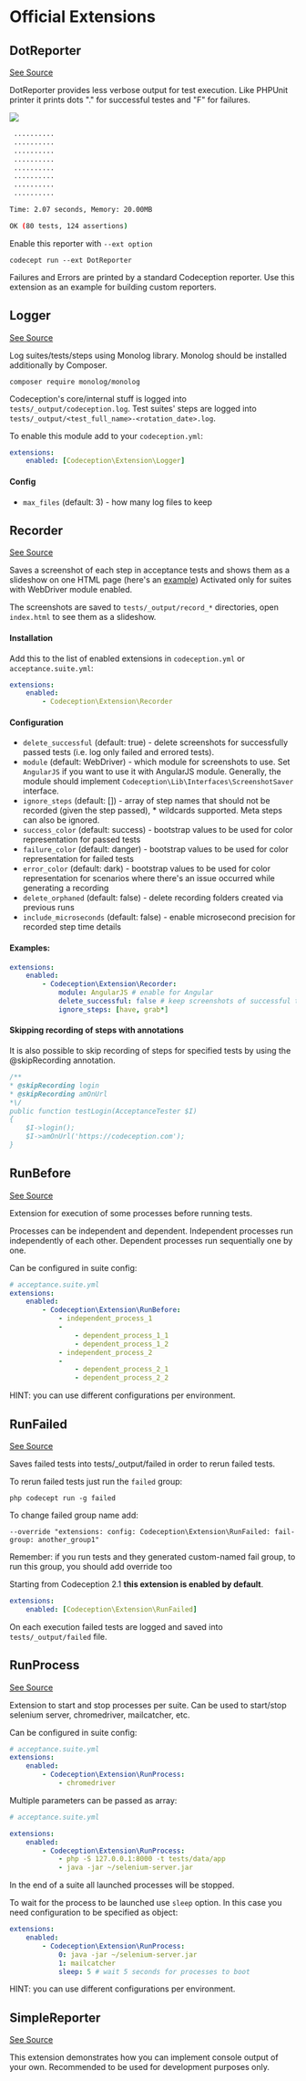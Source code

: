 # Official Extensions

## DotReporter

[See Source](https://github.com/Codeception/Codeception/blob/4.1/ext/DotReporter.php)

DotReporter provides less verbose output for test execution.
Like PHPUnit printer it prints dots "." for successful testes and "F" for failures.

![](https://cloud.githubusercontent.com/assets/220264/26132800/4d23f336-3aab-11e7-81ba-2896a4c623d2.png)

```bash
 ..........
 ..........
 ..........
 ..........
 ..........
 ..........
 ..........
 ..........

Time: 2.07 seconds, Memory: 20.00MB

OK (80 tests, 124 assertions)
```


Enable this reporter with `--ext option`

```
codecept run --ext DotReporter
```

Failures and Errors are printed by a standard Codeception reporter.
Use this extension as an example for building custom reporters.



## Logger

[See Source](https://github.com/Codeception/Codeception/blob/4.1/ext/Logger.php)

Log suites/tests/steps using Monolog library.
Monolog should be installed additionally by Composer.

```
composer require monolog/monolog
```

Codeception's core/internal stuff is logged into `tests/_output/codeception.log`.
Test suites' steps are logged into `tests/_output/<test_full_name>-<rotation_date>.log`.

To enable this module add to your `codeception.yml`:

``` yaml
extensions:
    enabled: [Codeception\Extension\Logger]
```

#### Config

* `max_files` (default: 3) - how many log files to keep




## Recorder

[See Source](https://github.com/Codeception/Codeception/blob/4.1/ext/Recorder.php)

Saves a screenshot of each step in acceptance tests and shows them as a slideshow on one HTML page (here's an [example](https://codeception.com/images/recorder.gif))
Activated only for suites with WebDriver module enabled.

The screenshots are saved to `tests/_output/record_*` directories, open `index.html` to see them as a slideshow.

#### Installation

Add this to the list of enabled extensions in `codeception.yml` or `acceptance.suite.yml`:

``` yaml
extensions:
    enabled:
        - Codeception\Extension\Recorder
```

#### Configuration

* `delete_successful` (default: true) - delete screenshots for successfully passed tests  (i.e. log only failed and errored tests).
* `module` (default: WebDriver) - which module for screenshots to use. Set `AngularJS` if you want to use it with AngularJS module. Generally, the module should implement `Codeception\Lib\Interfaces\ScreenshotSaver` interface.
* `ignore_steps` (default: []) - array of step names that should not be recorded (given the step passed), * wildcards supported. Meta steps can also be ignored.
* `success_color` (default: success) - bootstrap values to be used for color representation for passed tests
* `failure_color` (default: danger) - bootstrap values to be used for color representation for failed tests
* `error_color` (default: dark) - bootstrap values to be used for color representation for scenarios where there's an issue occurred while generating a recording
* `delete_orphaned` (default: false) - delete recording folders created via previous runs
* `include_microseconds` (default: false) - enable microsecond precision for recorded step time details

#### Examples:

``` yaml
extensions:
    enabled:
        - Codeception\Extension\Recorder:
            module: AngularJS # enable for Angular
            delete_successful: false # keep screenshots of successful tests
            ignore_steps: [have, grab*]
```
#### Skipping recording of steps with annotations

It is also possible to skip recording of steps for specified tests by using the @skipRecording annotation.

```php
/**
* @skipRecording login
* @skipRecording amOnUrl
*\/
public function testLogin(AcceptanceTester $I)
{
    $I->login();
    $I->amOnUrl('https://codeception.com');
}
```




## RunBefore

[See Source](https://github.com/Codeception/Codeception/blob/4.1/ext/RunBefore.php)

Extension for execution of some processes before running tests.

Processes can be independent and dependent.
Independent processes run independently of each other.
Dependent processes run sequentially one by one.

Can be configured in suite config:

```yaml
# acceptance.suite.yml
extensions:
    enabled:
        - Codeception\Extension\RunBefore:
            - independent_process_1
            -
                - dependent_process_1_1
                - dependent_process_1_2
            - independent_process_2
            -
                - dependent_process_2_1
                - dependent_process_2_2
```

HINT: you can use different configurations per environment.



## RunFailed

[See Source](https://github.com/Codeception/Codeception/blob/4.1/ext/RunFailed.php)

Saves failed tests into tests/_output/failed in order to rerun failed tests.

To rerun failed tests just run the `failed` group:

```
php codecept run -g failed
```

To change failed group name add:
```
--override "extensions: config: Codeception\Extension\RunFailed: fail-group: another_group1"
```
Remember: if you run tests and they generated custom-named fail group, to run this group, you should add override too

Starting from Codeception 2.1 **this extension is enabled by default**.

``` yaml
extensions:
    enabled: [Codeception\Extension\RunFailed]
```

On each execution failed tests are logged and saved into `tests/_output/failed` file.



## RunProcess

[See Source](https://github.com/Codeception/Codeception/blob/4.1/ext/RunProcess.php)

Extension to start and stop processes per suite.
Can be used to start/stop selenium server, chromedriver, mailcatcher, etc.

Can be configured in suite config:

```yaml
# acceptance.suite.yml
extensions:
    enabled:
        - Codeception\Extension\RunProcess:
            - chromedriver
```

Multiple parameters can be passed as array:

```yaml
# acceptance.suite.yml

extensions:
    enabled:
        - Codeception\Extension\RunProcess:
            - php -S 127.0.0.1:8000 -t tests/data/app
            - java -jar ~/selenium-server.jar
```

In the end of a suite all launched processes will be stopped.

To wait for the process to be launched use `sleep` option.
In this case you need configuration to be specified as object:

```yaml
extensions:
    enabled:
        - Codeception\Extension\RunProcess:
            0: java -jar ~/selenium-server.jar
            1: mailcatcher
            sleep: 5 # wait 5 seconds for processes to boot
```

HINT: you can use different configurations per environment.



## SimpleReporter

[See Source](https://github.com/Codeception/Codeception/blob/4.1/ext/SimpleReporter.php)

This extension demonstrates how you can implement console output of your own.
Recommended to be used for development purposes only.



